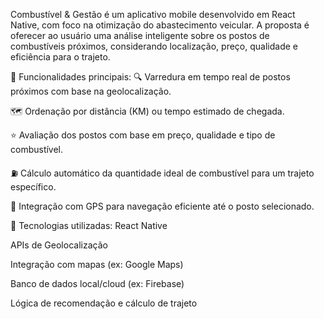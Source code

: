  Combustível & Gestão é um aplicativo mobile desenvolvido em React Native, com foco na otimização do abastecimento veicular. A proposta é oferecer ao usuário uma análise inteligente sobre os postos de combustíveis próximos, considerando localização, preço, qualidade e eficiência para o trajeto.

🚀 Funcionalidades principais:
🔍 Varredura em tempo real de postos próximos com base na geolocalização.

🗺️ Ordenação por distância (KM) ou tempo estimado de chegada.

⭐ Avaliação dos postos com base em preço, qualidade e tipo de combustível.

⛽ Cálculo automático da quantidade ideal de combustível para um trajeto específico.

🧭 Integração com GPS para navegação eficiente até o posto selecionado.

📱 Tecnologias utilizadas:
React Native

APIs de Geolocalização

Integração com mapas (ex: Google Maps)

Banco de dados local/cloud (ex: Firebase)

Lógica de recomendação e cálculo de trajeto

